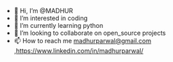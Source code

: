 - 👋 Hi, I’m @MADHUR
- 👀 I’m interested in coding
- 🌱 I’m currently learning python
- 💞️ I’m looking to collaborate on open_source projects
- 📫 How to reach me madhurparwal@gmail.com ,https://www.linkedin.com/in/madhurparwal/



